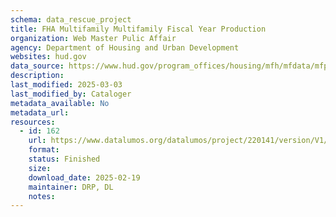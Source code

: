 ```yaml
---
schema: data_rescue_project 
title: FHA Multifamily Multifamily Fiscal Year Production
organization: Web Master Pulic Affair
agency: Department of Housing and Urban Development
websites: hud.gov
data_source: https://www.hud.gov/program_offices/housing/mfh/mfdata/mfproduction
description: 
last_modified: 2025-03-03
last_modified_by: Cataloger
metadata_available: No
metadata_url: 
resources:
  - id: 162
    url: https://www.datalumos.org/datalumos/project/220141/version/V1/view
    format: 
    status: Finished
    size: 
    download_date: 2025-02-19
    maintainer: DRP, DL
    notes: 
---
```

